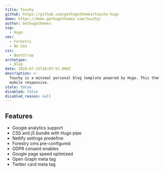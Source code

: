 ```yaml
---
title: Touchy
github: https://github.com/gethugothemes/touchy-hugo
demo: https://demo.gethugothemes.com/touchy/
author: Gethugothemes
ssg:
  - Hugo
cms:
  - Forestry
  - No Cms
css:
  - Bootstrap
archetype:
  - Blog
date: 2018-07-15T10:07:51.000Z
description: >-
  Touchy is a minimal personal blog template powered by Hugo. This theme is 100%
  mobile responsive.
stale: false
disabled: false
disabled_reason: null
---
```


## Features
* Google analytics support
* CSS and jS bundle with Hugo pipe
* Netlify settings predefine
* Forestry cms pre-configured
* GDPR consent enables
* Google page speed optimized
* Open Graph meta tag
* Twitter card meta tag